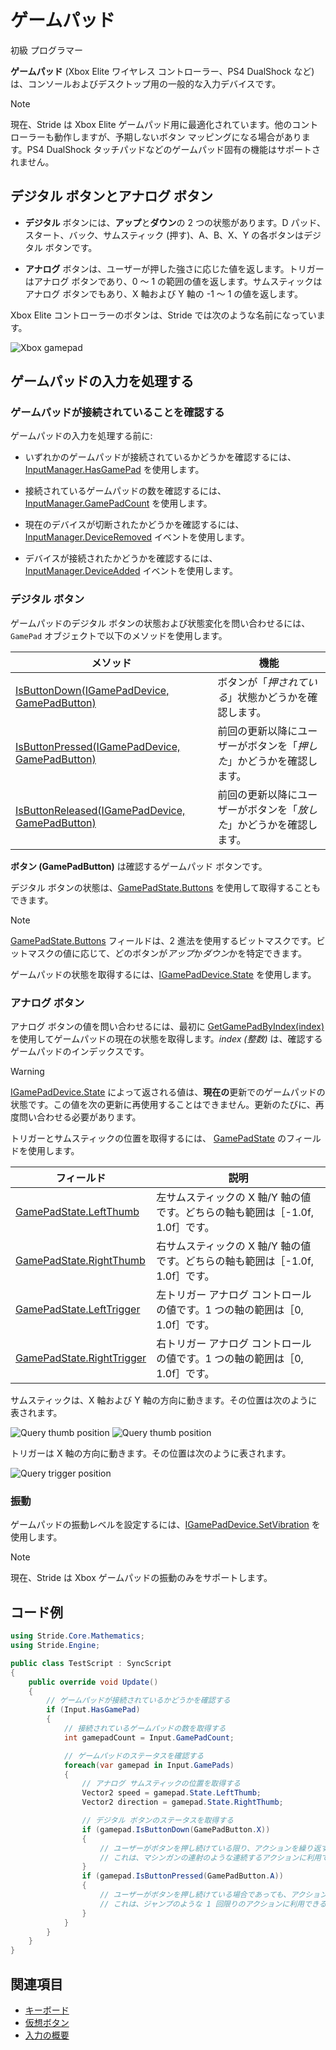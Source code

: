 # ゲームパッド

<span class="badge text-bg-primary">初級</span>
<span class="badge text-bg-success">プログラマー</span>

**ゲームパッド** (Xbox Elite ワイヤレス コントローラー、PS4 DualShock など) は、コンソールおよびデスクトップ用の一般的な入力デバイスです。

> [!NOTE]
> 現在、Stride は Xbox Elite ゲームパッド用に最適化されています。他のコントローラーも動作しますが、予期しないボタン マッピングになる場合があります。PS4 DualShock タッチパッドなどのゲームパッド固有の機能はサポートされません。

## デジタル ボタンとアナログ ボタン

* **デジタル** ボタンには、**アップ**と**ダウン**の 2 つの状態があります。D パッド、スタート、バック、サムスティック (押す)、A、B、X、Y の各ボタンはデジタル ボタンです。

* **アナログ** ボタンは、ユーザーが押した強さに応じた値を返します。トリガーはアナログ ボタンであり、0 ～ 1 の範囲の値を返します。サムスティックはアナログ ボタンでもあり、X 軸および Y 軸の -1 ～ 1 の値を返します。

Xbox Elite コントローラーのボタンは、Stride では次のような名前になっています。

![Xbox gamepad](media/input-gamepad-standard-gamepad.png)

## ゲームパッドの入力を処理する

### ゲームパッドが接続されていることを確認する

ゲームパッドの入力を処理する前に:

* いずれかのゲームパッドが接続されているかどうかを確認するには、[InputManager.HasGamePad](xref:Stride.Input.InputManager.HasGamePad) を使用します。

* 接続されているゲームパッドの数を確認するには、[InputManager.GamePadCount](xref:Stride.Input.InputManager.GamePadCount) を使用します。

* 現在のデバイスが切断されたかどうかを確認するには、[InputManager.DeviceRemoved](xref:Stride.Input.InputManager.DeviceRemoved) イベントを使用します。

* デバイスが接続されたかどうかを確認するには、[InputManager.DeviceAdded](xref:Stride.Input.InputManager.DeviceAdded) イベントを使用します。

### デジタル ボタン

ゲームパッドのデジタル ボタンの状態および状態変化を問い合わせるには、`GamePad` オブジェクトで以下のメソッドを使用します。

| メソッド | 機能
|--------|--------------
| [IsButtonDown(IGamePadDevice, GamePadButton)](xref:Stride.Input.GamePadDeviceExtensions.IsButtonDown\(Stride.Input.IGamePadDevice,Stride.Input.GamePadButton\)) | ボタンが「_押されている_」状態かどうかを確認します。
| [IsButtonPressed(IGamePadDevice, GamePadButton)](xref:Stride.Input.GamePadDeviceExtensions.IsButtonPressed\(Stride.Input.IGamePadDevice,Stride.Input.GamePadButton\)) | 前回の更新以降にユーザーがボタンを「_押した_」かどうかを確認します。
| [IsButtonReleased(IGamePadDevice, GamePadButton)](xref:Stride.Input.GamePadDeviceExtensions.IsButtonReleased\(Stride.Input.IGamePadDevice,Stride.Input.GamePadButton\)) | 前回の更新以降にユーザーがボタンを「_放した_」かどうかを確認します。

**ボタン (GamePadButton)** は確認するゲームパッド ボタンです。

デジタル ボタンの状態は、[GamePadState.Buttons](xref:Stride.Input.GamePadState.Buttons) を使用して取得することもできます。

> [!NOTE]
> [GamePadState.Buttons](xref:Stride.Input.GamePadState.Buttons) フィールドは、2 進法を使用するビットマスクです。ビットマスクの値に応じて、どのボタンが*アップ*か*ダウン*かを特定できます。

ゲームパッドの状態を取得するには、[IGamePadDevice.State](xref:Stride.Input.IGamePadDevice.State) を使用します。

### アナログ ボタン

アナログ ボタンの値を問い合わせるには、最初に
[GetGamePadByIndex(index)](xref:Stride.Input.InputManager.GetGamePadByIndex\(System.Int32\)) を使用してゲームパッドの現在の状態を取得します。_index (整数)_ は、確認するゲームパッドのインデックスです。

> [!WARNING]
> [IGamePadDevice.State](xref:Stride.Input.IGamePadDevice.State) によって返される値は、**現在の**更新でのゲームパッドの状態です。この値を次の更新に再使用することはできません。更新のたびに、再度問い合わせる必要があります。

トリガーとサムスティックの位置を取得するには、
[GamePadState](xref:Stride.Input.GamePadState) のフィールドを使用します。

| フィールド | 説明
|-------|------------
| [GamePadState.LeftThumb](xref:Stride.Input.GamePadState.LeftThumb) | 左サムスティックの X 軸/Y 軸の値です。どちらの軸も範囲は［-1.0f, 1.0f］です。 |
| [GamePadState.RightThumb](xref:Stride.Input.GamePadState.RightThumb) | 右サムスティックの X 軸/Y 軸の値です。どちらの軸も範囲は［-1.0f, 1.0f］です。 |
| [GamePadState.LeftTrigger](xref:Stride.Input.GamePadState.LeftTrigger) | 左トリガー アナログ コントロールの値です。1 つの軸の範囲は［0, 1.0f］です。 |
| [GamePadState.RightTrigger](xref:Stride.Input.GamePadState.RightTrigger) | 右トリガー アナログ コントロールの値です。1 つの軸の範囲は［0, 1.0f］です。 |

サムスティックは、X 軸および Y 軸の方向に動きます。その位置は次のように表されます。

![Query thumb position](media/index-gamepad-stick-position-1.png)
![Query thumb position](media/index-gamepad-stick-position-2.png)

トリガーは X 軸の方向に動きます。その位置は次のように表されます。

![Query trigger position](media/index-gamepad-trigger-position.png)

### 振動

ゲームパッドの振動レベルを設定するには、[IGamePadDevice.SetVibration](xref:Stride.Input.IGamePadDevice.SetVibration\(System.Single,System.Single,System.Single,System.Single\)) を使用します。

> [!NOTE]
> 現在、Stride は Xbox ゲームパッドの振動のみをサポートします。

## コード例

```cs
using Stride.Core.Mathematics;
using Stride.Engine;

public class TestScript : SyncScript
{
    public override void Update()
    {
        // ゲームパッドが接続されているかどうかを確認する
        if (Input.HasGamePad)
        {
            // 接続されているゲームパッドの数を取得する
            int gamepadCount = Input.GamePadCount;

            // ゲームパッドのステータスを確認する
            foreach(var gamepad in Input.GamePads)
            {
                // アナログ サムスティックの位置を取得する
                Vector2 speed = gamepad.State.LeftThumb;
                Vector2 direction = gamepad.State.RightThumb;

                // デジタル ボタンのステータスを取得する
                if (gamepad.IsButtonDown(GamePadButton.X))
                {
                    // ユーザーがボタンを押し続けている限り、アクションを繰り返す。
                    // これは、マシンガンの連射のような連続するアクションに利用できる。
                }
                if (gamepad.IsButtonPressed(GamePadButton.A))
                {
                    // ユーザーがボタンを押し続けている場合であっても、アクションを 1 回だけトリガーする。
                    // これは、ジャンプのような 1 回限りのアクションに利用できる。
                }
            }
        }
    }
}
```

## 関連項目
* [キーボード](keyboards.md)
* [仮想ボタン](virtual-buttons.md)
* [入力の概要](index.md)

